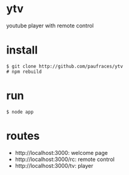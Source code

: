 # ytv

youtube player with remote control

# install

    $ git clone http://github.com/paufraces/ytv
    # npm rebuild

# run

    $ node app

# routes

*   http://localhost:3000: welcome page
*   http://localhost:3000/rc: remote control
*   http://localhost:3000/tv: player
